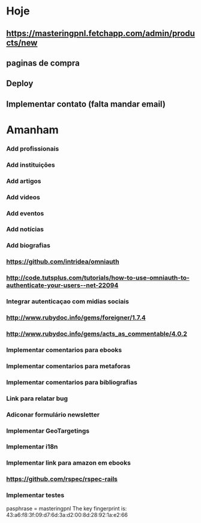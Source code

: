 Hoje
=============================

## https://masteringpnl.fetchapp.com/admin/products/new
## paginas de compra

## Deploy

## Implementar contato (falta mandar email)

Amanham
================================

### Add profissionais
### Add instituições
### Add artigos
### Add videos
### Add eventos
### Add notícias
### Add biografias

### https://github.com/intridea/omniauth
### http://code.tutsplus.com/tutorials/how-to-use-omniauth-to-authenticate-your-users--net-22094
### Integrar autenticaçao com midias sociais

### http://www.rubydoc.info/gems/foreigner/1.7.4
### http://www.rubydoc.info/gems/acts_as_commentable/4.0.2
### Implementar comentarios para ebooks
### Implementar comentarios para metaforas
### Implementar comentarios para bibliografias

### Link para relatar bug

### Adiconar formulário newsletter

### Implementar GeoTargetings
### Implementar i18n

### Implementar link para amazon em ebooks

### https://github.com/rspec/rspec-rails
### Implementar testes

pasphrase = masteringpnl
The key fingerprint is:
43:a6:f8:3f:09:d7:6d:3a:d2:00:8d:28:92:1a:e2:66